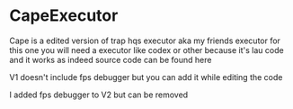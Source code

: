 # CapeExecutor
Cape is a edited version of trap hqs executor aka my friends executor for this one you will need a executor like codex or other because it's lau code and it works as indeed source code can be found here

V1 doesn't include fps debugger but you can add it while editing the code

I added fps debugger to V2 but can be removed
